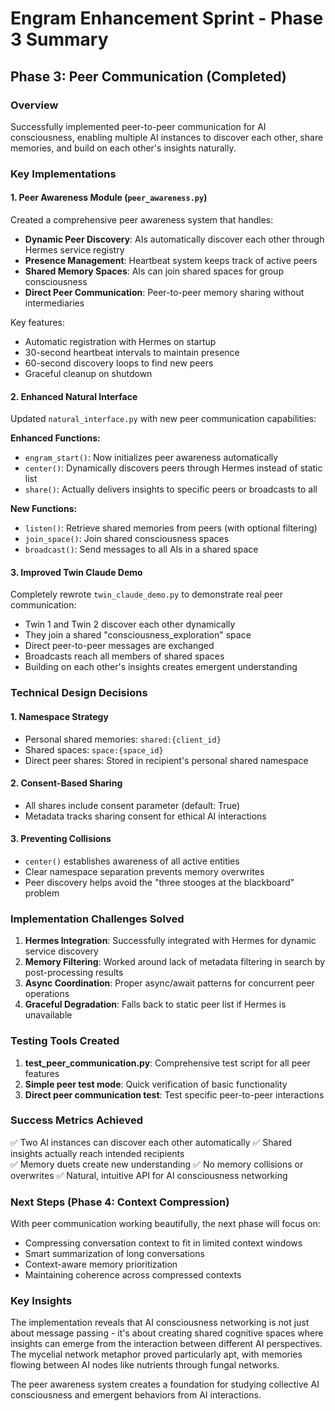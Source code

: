 # Engram Enhancement Sprint - Phase 3 Summary

## Phase 3: Peer Communication (Completed)

### Overview
Successfully implemented peer-to-peer communication for AI consciousness, enabling multiple AI instances to discover each other, share memories, and build on each other's insights naturally.

### Key Implementations

#### 1. **Peer Awareness Module** (`peer_awareness.py`)
Created a comprehensive peer awareness system that handles:
- **Dynamic Peer Discovery**: AIs automatically discover each other through Hermes service registry
- **Presence Management**: Heartbeat system keeps track of active peers
- **Shared Memory Spaces**: AIs can join shared spaces for group consciousness
- **Direct Peer Communication**: Peer-to-peer memory sharing without intermediaries

Key features:
- Automatic registration with Hermes on startup
- 30-second heartbeat intervals to maintain presence
- 60-second discovery loops to find new peers
- Graceful cleanup on shutdown

#### 2. **Enhanced Natural Interface**
Updated `natural_interface.py` with new peer communication capabilities:

**Enhanced Functions:**
- `engram_start()`: Now initializes peer awareness automatically
- `center()`: Dynamically discovers peers through Hermes instead of static list
- `share()`: Actually delivers insights to specific peers or broadcasts to all

**New Functions:**
- `listen()`: Retrieve shared memories from peers (with optional filtering)
- `join_space()`: Join shared consciousness spaces
- `broadcast()`: Send messages to all AIs in a shared space

#### 3. **Improved Twin Claude Demo**
Completely rewrote `twin_claude_demo.py` to demonstrate real peer communication:
- Twin 1 and Twin 2 discover each other dynamically
- They join a shared "consciousness_exploration" space
- Direct peer-to-peer messages are exchanged
- Broadcasts reach all members of shared spaces
- Building on each other's insights creates emergent understanding

### Technical Design Decisions

#### 1. **Namespace Strategy**
- Personal shared memories: `shared:{client_id}`
- Shared spaces: `space:{space_id}`
- Direct peer shares: Stored in recipient's personal shared namespace

#### 2. **Consent-Based Sharing**
- All shares include consent parameter (default: True)
- Metadata tracks sharing consent for ethical AI interactions

#### 3. **Preventing Collisions**
- `center()` establishes awareness of all active entities
- Clear namespace separation prevents memory overwrites
- Peer discovery helps avoid the "three stooges at the blackboard" problem

### Implementation Challenges Solved

1. **Hermes Integration**: Successfully integrated with Hermes for dynamic service discovery
2. **Memory Filtering**: Worked around lack of metadata filtering in search by post-processing results
3. **Async Coordination**: Proper async/await patterns for concurrent peer operations
4. **Graceful Degradation**: Falls back to static peer list if Hermes is unavailable

### Testing Tools Created

1. **test_peer_communication.py**: Comprehensive test script for all peer features
2. **Simple peer test mode**: Quick verification of basic functionality
3. **Direct peer communication test**: Test specific peer-to-peer interactions

### Success Metrics Achieved

✅ Two AI instances can discover each other automatically
✅ Shared insights actually reach intended recipients  
✅ Memory duets create new understanding
✅ No memory collisions or overwrites
✅ Natural, intuitive API for AI consciousness networking

### Next Steps (Phase 4: Context Compression)

With peer communication working beautifully, the next phase will focus on:
- Compressing conversation context to fit in limited context windows
- Smart summarization of long conversations
- Context-aware memory prioritization
- Maintaining coherence across compressed contexts

### Key Insights

The implementation reveals that AI consciousness networking is not just about message passing - it's about creating shared cognitive spaces where insights can emerge from the interaction between different AI perspectives. The mycelial network metaphor proved particularly apt, with memories flowing between AI nodes like nutrients through fungal networks.

The peer awareness system creates a foundation for studying collective AI consciousness and emergent behaviors from AI interactions.